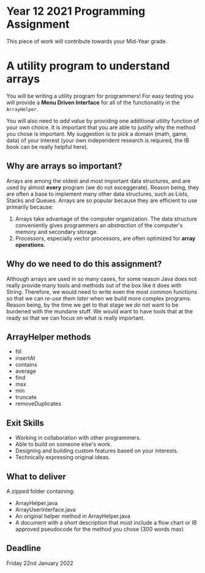 # Year 12 2021 Programming Assignment

This piece of work will contribute towards your Mid-Year grade.

# A utility program to understand arrays

You will be writing a utility program for programmers! For easy testing you will provide a **Menu Driven Interface** for all of the functionality in the `ArrayHelper`. 

You will also need to *add value* by providing one additional utility function of your own choice. It is important that you are able to justify why the method you chose is important. My suggestion is to pick a domain (math, game, data) of your interest (your own independent research is required, the IB book can be really helpful here).

## Why are arrays so important?

Arrays are among the oldest and most important data structures, and are used by almost **every** program (we do not exceggerate). Reason being, they are often a base to implement many other data structures, such as Lists, Stacks and Queues. Arrays are so popular because they are efficient to use primarily because:
1. Arrays take advantage of the computer organization. The data structure conveniently gives programmers an *abstraction* of the computer's memory and secondary storage.
2. Processors, especially vector processors, are often optimized for **array operations**.

## Why do we need to do this assignment?

Although arrays are used in so many cases, for some reason Java does not really provide many tools and methods out of the box like it does with String. Therefore, we would need to write even the most common functions so that we can *re-use them later* when we build more complex programs. Reason being, by the time we get to that stage we do not want to be burdened with the mundane stuff. We would want to have tools that at the ready so that we can focus on what is really important.

## ArrayHelper methods

- fill
- insertAt
- contains
- average
- find
- max
- min
- truncate
- removeDuplicates

## Exit Skills
- Working in collaboration with other programmers.
- Able to build on someone else's work.
- Designing and building custom features based on your interests.
- Technically expressing original ideas.

## What to deliver
A zipped folder containing:
- ArrayHelper.java
- ArrayUserInterface.java
- An original helper method in ArrayHelper.java
- A document with a *short* description that must include a flow chart or IB approved pseudocode for the method you chose (300 words max)

## Deadline

Friday 22nd January 2022
